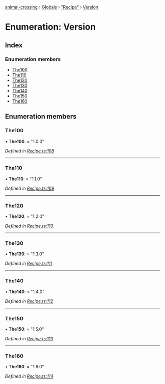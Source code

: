 [animal-crossing](../README.md) › [Globals](../globals.md) › ["Recipe"](../modules/_recipe_.md) › [Version](_recipe_.version.md)

# Enumeration: Version

## Index

### Enumeration members

* [The100](_recipe_.version.md#the100)
* [The110](_recipe_.version.md#the110)
* [The120](_recipe_.version.md#the120)
* [The130](_recipe_.version.md#the130)
* [The140](_recipe_.version.md#the140)
* [The150](_recipe_.version.md#the150)
* [The160](_recipe_.version.md#the160)

## Enumeration members

###  The100

• **The100**: = "1.0.0"

*Defined in [Recipe.ts:108](https://github.com/Norviah/animal-crossing/blob/26c21f5/module/types/Recipe.ts#L108)*

___

###  The110

• **The110**: = "1.1.0"

*Defined in [Recipe.ts:109](https://github.com/Norviah/animal-crossing/blob/26c21f5/module/types/Recipe.ts#L109)*

___

###  The120

• **The120**: = "1.2.0"

*Defined in [Recipe.ts:110](https://github.com/Norviah/animal-crossing/blob/26c21f5/module/types/Recipe.ts#L110)*

___

###  The130

• **The130**: = "1.3.0"

*Defined in [Recipe.ts:111](https://github.com/Norviah/animal-crossing/blob/26c21f5/module/types/Recipe.ts#L111)*

___

###  The140

• **The140**: = "1.4.0"

*Defined in [Recipe.ts:112](https://github.com/Norviah/animal-crossing/blob/26c21f5/module/types/Recipe.ts#L112)*

___

###  The150

• **The150**: = "1.5.0"

*Defined in [Recipe.ts:113](https://github.com/Norviah/animal-crossing/blob/26c21f5/module/types/Recipe.ts#L113)*

___

###  The160

• **The160**: = "1.6.0"

*Defined in [Recipe.ts:114](https://github.com/Norviah/animal-crossing/blob/26c21f5/module/types/Recipe.ts#L114)*
